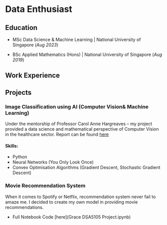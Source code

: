 # Data Enthusiast


## Education
- MSc Data Science & Machine Learning | National University of Singapore (_Aug 2023_)

- BSc Applied Mathematics (Hons)  | National University of Singapore (_Aug 2019_)

## Work Experience

## Projects
### Image Classification using AI (Computer Vision& Machine Learning)
Under the mentorship of Professor Carol Anne Hargreaves – my project provided a data science and mathematical perspective of Computer Vision in the healthcare sector. Report can be found [here](https://drive.google.com/file/d/1FogR8hgIe5Hh1z9YDS_ABMSUMW7Uuy0-/view)
#### Skills: 
- Python
- Neural Networks (You Only Look Once) 
- Convex Optimisation Algorithms (Gradient Descent, Stochastic Gradient Descent) 

### Movie Recommendation System
When it comes to Spotify or Netflix, recommendation system never fail to amaze me. I decided to create my own model in providing movie recommendations. 
- Full Notebook Code [here](Grace DSA5105 Project.ipynb)
